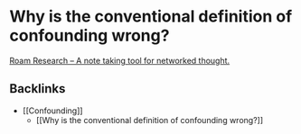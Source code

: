 # Why is the conventional definition of confounding wrong?
[Roam Research – A note taking tool for networked thought.](https://roamresearch.com/#/app/MB/page/VxLRanjCY)

## Backlinks
* [[Confounding]]
	* [[Why is the conventional definition of confounding wrong?]]

<!-- {BearID:218D5F4D-2F48-44D3-8C43-24337E6E32C1-2458-00000D25327C260B} -->
